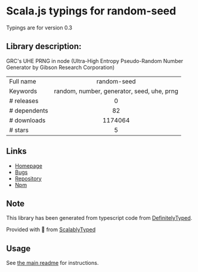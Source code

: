 
# Scala.js typings for random-seed

Typings are for version 0.3

## Library description:
GRC's UHE PRNG in node (Ultra-High Entropy Pseudo-Random Number Generator by Gibson Research Corporation)

|                    |                 |
| ------------------ | :-------------: |
| Full name          | random-seed |
| Keywords           | random, number, generator, seed, uhe, prng |
| # releases         | 0 |
| # dependents       | 82 |
| # downloads        | 1174064 |
| # stars            | 5 |

## Links
- [Homepage](https://github.com/skratchdot/random-seed)
- [Bugs](https://github.com/skratchdot/random-seed/issues)
- [Repository](https://github.com/skratchdot/random-seed)
- [Npm](https://www.npmjs.com/package/random-seed)
    


## Note
This library has been generated from typescript code from [DefinitelyTyped](https://definitelytyped.org).

Provided with :purple_heart: from [ScalablyTyped](https://github.com/oyvindberg/ScalablyTyped)

## Usage
See [the main readme](../../readme.md) for instructions.


